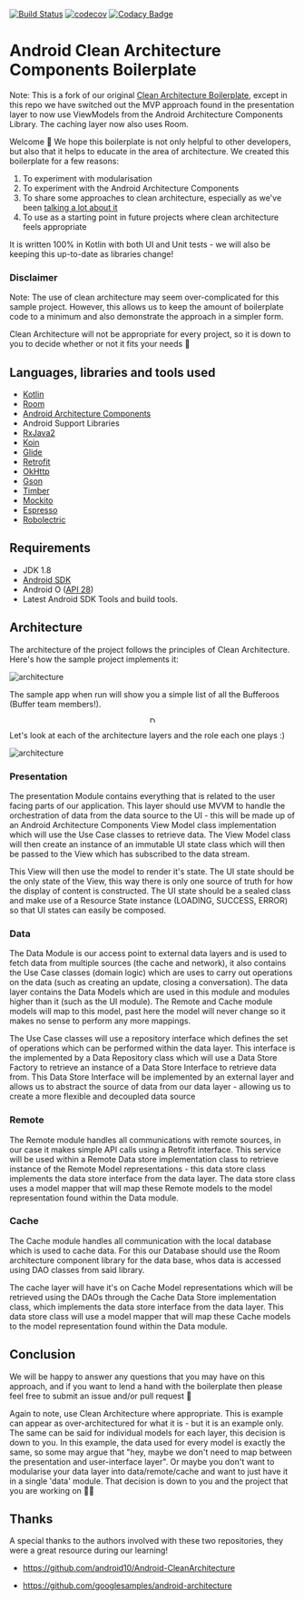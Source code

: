[![Build Status](https://travis-ci.org/bufferapp/android-clean-architecture-boilerplate.svg?branch=master)](https://travis-ci.org/bufferapp/android-clean-architecture-boilerplate) [![codecov](https://codecov.io/gh/bufferapp/android-clean-architecture-boilerplate/branch/master/graph/badge.svg)](https://codecov.io/gh/bufferapp/android-clean-architecture-boilerplate) [![Codacy Badge](https://api.codacy.com/project/badge/Grade/278fa00f492d48a288ab64188d15fb61)](https://www.codacy.com/app/hitherejoe/android-clean-architecture-boilerplate?utm_source=github.com&amp;utm_medium=referral&amp;utm_content=bufferapp/android-clean-architecture-boilerplate&amp;utm_campaign=Badge_Grade) 

# Android Clean Architecture Components Boilerplate


Note: This is a fork of our original [Clean Architecture Boilerplate](https://github.com/bufferapp/android-clean-architecture-boilerplate), except in this repo we have switched out the MVP approach found in the presentation layer to now use ViewModels from the Android Architecture Components Library.
The caching layer now also uses Room.


Welcome 👋 We hope this boilerplate is not only helpful to other developers, but also that it helps to educate in the area of architecture. We created this boilerplate for a few reasons:

1. To experiment with modularisation
2. To experiment with the Android Architecture Components
3. To share some approaches to clean architecture, especially as we've been [talking a lot about it](https://academy.realm.io/posts/converting-an-app-to-use-clean-architecture/)
4. To use as a starting point in future projects where clean architecture feels appropriate

It is written 100% in Kotlin with both UI and Unit tests - we will also be keeping this up-to-date as libraries change!

### Disclaimer

Note: The use of clean architecture may seem over-complicated for this sample project. However, this allows us to keep the amount of boilerplate code to a minimum and also demonstrate the approach in a simpler form.

Clean Architecture will not be appropriate for every project, so it is down to you to decide whether or not it fits your needs 🙂

## Languages, libraries and tools used

* [Kotlin](https://kotlinlang.org/)
* [Room](https://developer.android.com/topic/libraries/architecture/room.html)
* [Android Architecture Components](https://developer.android.com/topic/libraries/architecture/index.html)
* Android Support Libraries
* [RxJava2](https://github.com/ReactiveX/RxJava/wiki/What's-different-in-2.0)
* [Koin](https://github.com/InsertKoinIO/koin)
* [Glide](https://github.com/bumptech/glide)
* [Retrofit](http://square.github.io/retrofit/)
* [OkHttp](http://square.github.io/okhttp/)
* [Gson](https://github.com/google/gson)
* [Timber](https://github.com/JakeWharton/timber)
* [Mockito](http://site.mockito.org/)
* [Espresso](https://developer.android.com/training/testing/espresso/index.html)
* [Robolectric](http://robolectric.org/)

## Requirements

* JDK 1.8
* [Android SDK](https://developer.android.com/studio/index.html)
* Android O ([API 28](https://developer.android.com/preview/api-overview.html))
* Latest Android SDK Tools and build tools.

## Architecture

The architecture of the project follows the principles of Clean Architecture. Here's how the sample project implements it:

![architecture](https://github.com/bufferapp/clean-architecture-components-boilerplate/blob/master/art/architecture.png?raw=true)

The sample app when run will show you a simple list of all the Bufferoos (Buffer team members!).
<p align="center">
<img src="https://github.com/bufferapp/android-clean-architecture-boilerplate/blob/master/art/device_screenshot.png" alt="Drawing" style="width: 10px;"/>
</p>

Let's look at each of the architecture layers and the role each one plays :)

![architecture](https://github.com/bufferapp/android-clean-architecture-boilerplate/blob/master/art/ui.png?raw=true)

### Presentation

The presentation Module contains everything that is related to the user facing parts of our application. This layer should use MVVM to handle the orchestration of data from the data source to the UI - this will be made up of an Android Architecture Components View Model class implementation which will use the Use Case classes to retrieve data. The View Model class will then create an instance of an immutable UI state class which will then be passed to the View which has subscribed to the data stream. 

This View will then use the model to render it's state. The UI state should be the only state of the View, this way there is only one source of truth for how the display of content is constructed. The UI state should be a sealed class and make use of a Resource State instance (LOADING, SUCCESS, ERROR) so that UI states can easily be composed.

### Data

The Data Module is our access point to external data layers and is used to fetch data from multiple sources (the cache and network), it also contains the Use Case classes (domain logic) which are uses to carry out operations on the data (such as creating an update, closing a conversation). The data layer contains the Data Models which are used in this module and modules higher than it (such as the UI module). The Remote and Cache module models will map to this model, past here the model will never change so it makes no sense to perform any more mappings.

The Use Case classes will use a repository interface which defines the set of operations which can be performed within the data layer. This interface is the implemented by a Data Repository class which will use a Data Store Factory to retrieve an instance of a Data Store Interface to retrieve data from. This Data Store Interface will be implemented by an external layer and allows us to abstract the source of data from our data layer - allowing us to create a more flexible and decoupled data source

### Remote

The Remote module handles all communications with remote sources, in our case it makes simple API calls using a Retrofit interface. This service will be used within a Remote Data store implementation class to retrieve instance of the Remote Model representations - this data store class implements the data store interface from the data layer. The data store class uses a model mapper that will map these Remote models to the model representation found within the Data module.

### Cache

The Cache module handles all communication with the local database which is used to cache data. For this our Database should use the Room architecture component library for the data base, whos data is accessed using DAO classes from said library. 

The cache layer will have it's on Cache Model representations which will be retrieved using the DAOs through the Cache Data Store implementation class, which implements the data store interface from the data layer. This data store class will use a model mapper that will map these Cache models to the model representation found within the Data module.

## Conclusion

We will be happy to answer any questions that you may have on this approach, and if you want to lend a hand with the boilerplate then please feel free to submit an issue and/or pull request 🙂

Again to note, use Clean Architecture where appropriate. This is example can appear as over-architectured for what it is - but it is an example only. The same can be said for individual models for each layer, this decision is down to you. In this example, the data used for every model is exactly the same, so some may argue that "hey, maybe we don't need to map between the presentation and user-interface layer". Or maybe you don't want to modularise your data layer into data/remote/cache and want to just have it in a single 'data' module. That decision is down to you and the project that you are working on 🙌🏻

## Thanks

A special thanks to the authors involved with these two repositories, they were a great resource during our learning!

- https://github.com/android10/Android-CleanArchitecture

- https://github.com/googlesamples/android-architecture
